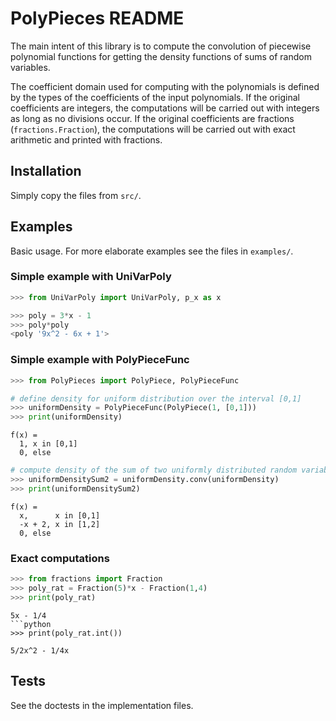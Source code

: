 # PolyPieces README

The main intent of this library is to compute the convolution of piecewise polynomial functions
for getting the density functions of sums of random variables.

The coefficient domain used for computing with the polynomials is defined by the types of the coefficients 
of the input polynomials. 
If the original coefficients are integers, the computations will be carried out with integers as long
as no divisions occur.
If the original coefficients are fractions (`fractions.Fraction`), the computations will be carried out
with exact arithmetic and printed with fractions.


## Installation

Simply copy the files from `src/`.


## Examples

Basic usage. For more elaborate examples see the files in `examples/`.

### Simple example with UniVarPoly
```python
>>> from UniVarPoly import UniVarPoly, p_x as x

>>> poly = 3*x - 1
>>> poly*poly
<poly '9x^2 - 6x + 1'>
```

### Simple example with PolyPieceFunc
```python
>>> from PolyPieces import PolyPiece, PolyPieceFunc

# define density for uniform distribution over the interval [0,1]
>>> uniformDensity = PolyPieceFunc(PolyPiece(1, [0,1]))
>>> print(uniformDensity)
```
```
f(x) =
  1, x in [0,1]
  0, else
```
```python
# compute density of the sum of two uniformly distributed random variables (by convolution)
>>> uniformDensitySum2 = uniformDensity.conv(uniformDensity)
>>> print(uniformDensitySum2)
```
```
f(x) =
  x,      x in [0,1]
  -x + 2, x in [1,2]
  0, else
```

### Exact computations
```python
>>> from fractions import Fraction
>>> poly_rat = Fraction(5)*x - Fraction(1,4)
>>> print(poly_rat)
```
```
5x - 1/4
```python
>>> print(poly_rat.int())
```
```
5/2x^2 - 1/4x
```

## Tests
See the doctests in the implementation files.
